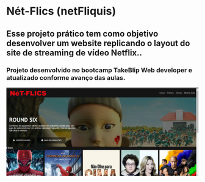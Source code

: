 # Nét-Flics (netFliquis)

## Esse projeto prático tem como objetivo desenvolver um website replicando o layout do site de streaming de vídeo Netflix..

### Projeto desenvolvido no bootcamp TakeBlip Web developer e atualizado conforme avanço das aulas.

![alt text](imagens/inicio_1.png)

